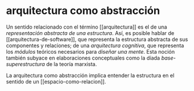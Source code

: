 # arquitectura como abstracción
Un sentido relacionado con el término [[arquitectura]] es el de una *representación abstracta de una estructura*. Así, es posible hablar de [[arquitectura-de-software]], que representa la estructura abstracta de sus componentes y relaciones; de una *arquitectura cognitiva*, que representa los *módulos* teóricos necesarios para *diseñar una mente*. Esta noción también subyace en elaboraciones conceptuales como la díada *base-superestructura* de la teoría marxista.

La arquitectura como abstracción implica entender la estructura en el sentido de un [[espacio-como-relacion]].